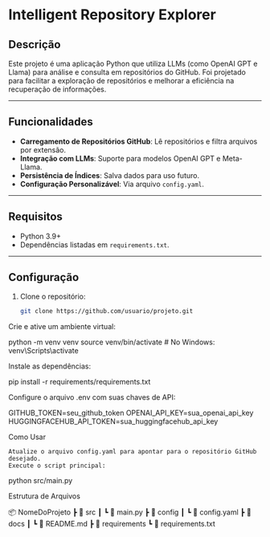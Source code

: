 # Intelligent Repository Explorer

## Descrição

Este projeto é uma aplicação Python que utiliza LLMs (como OpenAI GPT e Llama) para análise e consulta em repositórios do GitHub. Foi projetado para facilitar a exploração de repositórios e melhorar a eficiência na recuperação de informações.

---

## Funcionalidades

- **Carregamento de Repositórios GitHub**: Lê repositórios e filtra arquivos por extensão.
- **Integração com LLMs**: Suporte para modelos OpenAI GPT e Meta-Llama.
- **Persistência de Índices**: Salva dados para uso futuro.
- **Configuração Personalizável**: Via arquivo `config.yaml`.

---

## Requisitos

- Python 3.9+
- Dependências listadas em `requirements.txt`.

---

## Configuração

1. Clone o repositório:
   ```bash
   git clone https://github.com/usuario/projeto.git

Crie e ative um ambiente virtual:

python -m venv venv
source venv/bin/activate  # No Windows: venv\Scripts\activate

Instale as dependências:

pip install -r requirements/requirements.txt

Configure o arquivo .env com suas chaves de API:

GITHUB_TOKEN=seu_github_token
OPENAI_API_KEY=sua_openai_api_key
HUGGINGFACEHUB_API_TOKEN=sua_huggingfacehub_api_key

Como Usar

    Atualize o arquivo config.yaml para apontar para o repositório GitHub desejado.
    Execute o script principal:

python src/main.py



Estrutura de Arquivos

📦 NomeDoProjeto
 ┣ 📂 src
 ┃ ┗ 📜 main.py
 ┣ 📂 config
 ┃ ┗ 📜 config.yaml
 ┣ 📂 docs
 ┃ ┗ 📜 README.md
 ┣ 📂 requirements
    ┗ 📜 requirements.txt



